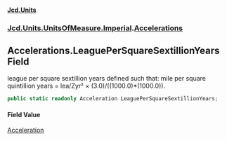 #### [Jcd.Units](index 'index')
### [Jcd.Units.UnitsOfMeasure.Imperial](Jcd.Units.UnitsOfMeasure.Imperial 'Jcd.Units.UnitsOfMeasure.Imperial').[Accelerations](Accelerations 'Jcd.Units.UnitsOfMeasure.Imperial.Accelerations')

## Accelerations.LeaguePerSquareSextillionYears Field

league per square sextillion years defined such that: mile per square quintillion years = lea/Zyr² ×
(3.0)/((1000.0)*(1000.0)).

```csharp
public static readonly Acceleration LeaguePerSquareSextillionYears;
```

#### Field Value
[Acceleration](Acceleration 'Jcd.Units.UnitTypes.Acceleration')